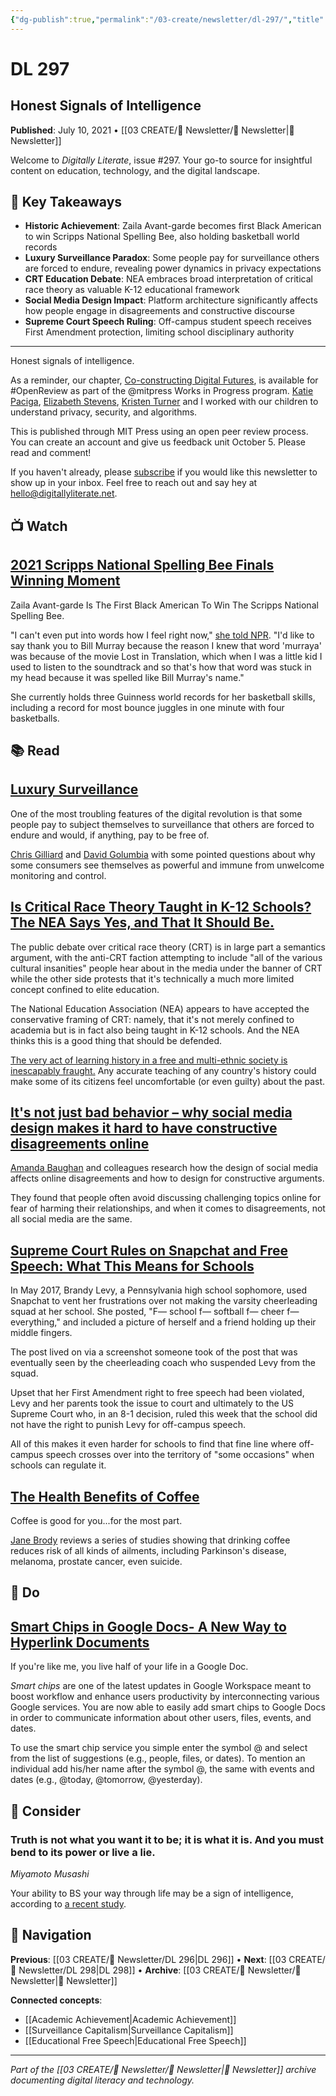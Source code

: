 ```yaml
---
{"dg-publish":true,"permalink":"/03-create/newsletter/dl-297/","title":"Honest Signals of Intelligence","tags":["digital-futures-research","spelling-bee-achievement","luxury-surveillance","critical-race-theory-education","social-media-design","supreme-court-free-speech","coffee-health-benefits","google-workspace-features","intelligence-bs-ability"],"created":"2021-07-10","updated":"2025-07-31"}
---
```



# DL 297
## Honest Signals of Intelligence

**Published**: July 10, 2021 • [[03 CREATE/📧 Newsletter/📧 Newsletter\|📧 Newsletter]]

Welcome to *Digitally Literate*, issue #297. Your go-to source for insightful content on education, technology, and the digital landscape.

## 🔖 Key Takeaways
- **Historic Achievement**: Zaila Avant-garde becomes first Black American to win Scripps National Spelling Bee, also holding basketball world records
- **Luxury Surveillance Paradox**: Some people pay for surveillance others are forced to endure, revealing power dynamics in privacy expectations
- **CRT Education Debate**: NEA embraces broad interpretation of critical race theory as valuable K-12 educational framework
- **Social Media Design Impact**: Platform architecture significantly affects how people engage in disagreements and constructive discourse
- **Supreme Court Speech Ruling**: Off-campus student speech receives First Amendment protection, limiting school disciplinary authority

---

Honest signals of intelligence.

As a reminder, our chapter, [Co-constructing Digital Futures](https://wip.mitpress.mit.edu/pub/co-constructing-digital-futures/release/1?readingCollection=646d0673), is available for #OpenReview as part of the @mitpress Works in Progress program. [Katie Paciga](https://mobile.twitter.com/kpaciga), [Elizabeth Stevens](https://mobile.twitter.com/eystevens), [Kristen Turner](https://twinlifehavingitall.blogspot.com/) and I worked with our children to understand privacy, security, and algorithms.

This is published through MIT Press using an open peer review process. You can create an account and give us feedback unit October 5. Please read and comment!

If you haven't already, please [subscribe](https://digitallyliterate.net/subscribe/) if you would like this newsletter to show up in your inbox. Feel free to reach out and say hey at [hello@digitallyliterate.net](mailto:hello@digitallyliterate.net).

## 📺 Watch

## [2021 Scripps National Spelling Bee Finals Winning Moment](https://www.youtube.com/watch?v=mP3GeqONIS0)

Zaila Avant-garde Is The First Black American To Win The Scripps National Spelling Bee.

"I can't even put into words how I feel right now," [she told NPR](https://www.npr.org/2021-07-09/1014512199/zaila-avant-garde-makes-history-with-scripps-spelling-bee-win?t=1625835794405). "I'd like to say thank you to Bill Murray because the reason I knew that word 'murraya' was because of the movie Lost in Translation, which when I was a little kid I used to listen to the soundtrack and so that's how that word was stuck in my head because it was spelled like Bill Murray's name."

She currently holds three Guinness world records for her basketball skills, including a record for most bounce juggles in one minute with four basketballs.

## 📚 Read

## [Luxury Surveillance](https://reallifemag.com/luxury-surveillance/)

One of the most troubling features of the digital revolution is that some people pay to subject themselves to surveillance that others are forced to endure and would, if anything, pay to be free of.

[Chris Gilliard](https://twitter.com/hypervisible) and [David Golumbia](https://twitter.com/dgolumbia) with some pointed questions about why some consumers see themselves as powerful and immune from unwelcome monitoring and control.

## [Is Critical Race Theory Taught in K-12 Schools? The NEA Says Yes, and That It Should Be.](https://reason.com/2021-07-06/critical-race-theory-nea-taught-in-schools/)

The public debate over critical race theory (CRT) is in large part a semantics argument, with the anti-CRT faction attempting to include "all of the various cultural insanities" people hear about in the media under the banner of CRT while the other side protests that it's technically a much more limited concept confined to elite education.

The National Education Association (NEA) appears to have accepted the conservative framing of CRT: namely, that it's not merely confined to academia but is in fact also being taught in K-12 schools. And the NEA thinks this is a good thing that should be defended.

[The very act of learning history in a free and multi-ethnic society is inescapably fraught.](https://www.nytimes.com/2021-07-05/opinion/we-disagree-on-a-lot-of-things-except-the-danger-of-anti-critical-race-theory-laws.html) Any accurate teaching of any country's history could make some of its citizens feel uncomfortable (or even guilty) about the past.

## [It's not just bad behavior – why social media design makes it hard to have constructive disagreements online](https://theconversation.com/its-not-just-bad-behavior-why-social-media-design-makes-it-hard-to-have-constructive-disagreements-online-161337)

[Amanda Baughan](https://www.amandabaughan.com/) and colleagues research how the design of social media affects online disagreements and how to design for constructive arguments.

They found that people often avoid discussing challenging topics online for fear of harming their relationships, and when it comes to disagreements, not all social media are the same.

## [Supreme Court Rules on Snapchat and Free Speech: What This Means for Schools](https://www.cybercivics.com/single-post/supreme-court-rules-on-snapchat-and-free-speech-what-this-means-for-schools)

In May 2017, Brandy Levy, a Pennsylvania high school sophomore, used Snapchat to vent her frustrations over not making the varsity cheerleading squad at her school. She posted, "F— school f— softball f— cheer f— everything," and included a picture of herself and a friend holding up their middle fingers.

The post lived on via a screenshot someone took of the post that was eventually seen by the cheerleading coach who suspended Levy from the squad.

Upset that her First Amendment right to free speech had been violated, Levy and her parents took the issue to court and ultimately to the US Supreme Court who, in an 8-1 decision, ruled this week that the school did not have the right to punish Levy for off-campus speech.

All of this makes it even harder for schools to find that fine line where off-campus speech crosses over into the territory of "some occasions" when schools can regulate it.

## [The Health Benefits of Coffee](https://www.nytimes.com/2021-06-14/well/eat/coffee-health-benefits.html?referringSource=articleShare)

Coffee is good for you...for the most part.

[Jane Brody](https://www.janebrody.net/) reviews a series of studies showing that drinking coffee reduces risk of all kinds of ailments, including Parkinson's disease, melanoma, prostate cancer, even suicide.

## 🔨 Do

## [Smart Chips in Google Docs- A New Way to Hyperlink Documents](https://www.theverge.com/2021-05-18/22440226/google-workspace-smart-canvas-features-docs-updates)

If you're like me, you live half of your life in a Google Doc.

*Smart chips* are one of the latest updates in Google Workspace meant to boost workflow and enhance users productivity by interconnecting various Google services. You are now able to easily add smart chips to Google Docs in order to communicate information about other users, files, events, and dates.

To use the smart chip service you simple enter the symbol @ and select from the list of suggestions (e.g., people, files, or dates). To mention an individual add his/her name after the symbol @, the same with events and dates (e.g., @today, @tomorrow, @yesterday).

## 🤔 Consider

### Truth is not what you want it to be; it is what it is. And you must bend to its power or live a lie.

*Miyamoto Musashi*

Your ability to BS your way through life may be a sign of intelligence, according to [a recent study](https://journals.sagepub.com/doi/full/10.1177/14747049211000317).

## 🔗 Navigation

**Previous**: [[03 CREATE/📧 Newsletter/DL 296\|DL 296]] • **Next**: [[03 CREATE/📧 Newsletter/DL 298\|DL 298]] • **Archive**: [[03 CREATE/📧 Newsletter/📧 Newsletter\|📧 Newsletter]]

**Connected concepts**:
- [[Academic Achievement\|Academic Achievement]]
- [[Surveillance Capitalism\|Surveillance Capitalism]]
- [[Educational Free Speech\|Educational Free Speech]]

---

*Part of the [[03 CREATE/📧 Newsletter/📧 Newsletter\|📧 Newsletter]] archive documenting digital literacy and technology.*
